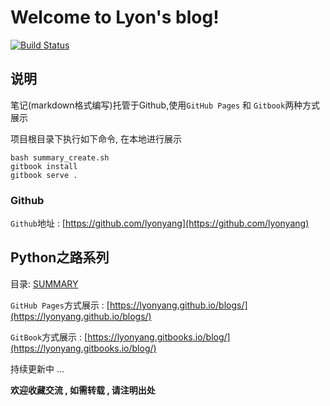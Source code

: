 # Welcome to Lyon's blog!

[![Build Status](https://travis-ci.org/lyonyang/blogs.svg?branch=gitbook)](https://travis-ci.org/lyonyang/blogs)

## 说明

笔记(markdown格式编写)托管于Github,使用`GitHub Pages` 和 `Gitbook`两种方式展示

项目根目录下执行如下命令, 在本地进行展示

```shell
bash summary_create.sh
gitbook install
gitbook serve .
```

### Github

`Github`地址 : [https://github.com/lyonyang](https://github.com/lyonyang)

## Python之路系列

目录: [SUMMARY](SUMMARY.md)

`GitHub Pages`方式展示 : [https://lyonyang.github.io/blogs/](https://lyonyang.github.io/blogs/)

`GitBook`方式展示 : [https://lyonyang.gitbooks.io/blog/](https://lyonyang.gitbooks.io/blog/)

持续更新中 ... 

**欢迎收藏交流 , 如需转载 , 请注明出处**
